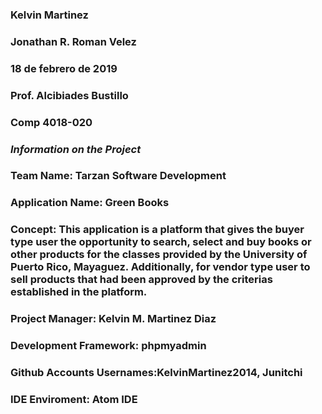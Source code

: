 ### Kelvin Martinez
### Jonathan R. Roman Velez
### 18 de febrero de 2019 
### Prof. Alcibiades Bustillo
### Comp 4018-020

### *Information on the Project*

### Team Name: Tarzan Software Development

### Application Name: Green Books 

### Concept: This application is a platform that gives the buyer type user the opportunity to search, select and buy books or other products for the classes provided by the University of Puerto Rico, Mayaguez. Additionally, for vendor type user to sell products that had been approved by the criterias established in the platform.

### Project Manager: Kelvin M. Martinez Diaz

### Development Framework: phpmyadmin

### Github Accounts Usernames:KelvinMartinez2014, Junitchi

### IDE Enviroment: Atom IDE
